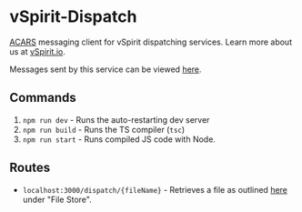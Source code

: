 # vSpirit-Dispatch

[ACARS](https://en.wikipedia.org/wiki/ACARS) messaging client for vSpirit dispatching services. Learn more about us
at [vSpirit.io](https://www.vspirit.io/).

Messages sent by this service can be
viewed [here](https://www.hoppie.nl/acars/system/callsign.html?network=VATSIM&callsign=NKS).

## Commands

1. `npm run dev` - Runs the auto-restarting dev server
2. `npm run build` - Runs the TS compiler (`tsc`)
3. `npm run start` - Runs compiled JS code with Node.

## Routes

* `localhost:3000/dispatch/{fileName}` - Retrieves a file as outlined [here](https://www.hoppie.nl/acars/prg/dispatch/)
  under "File Store".
